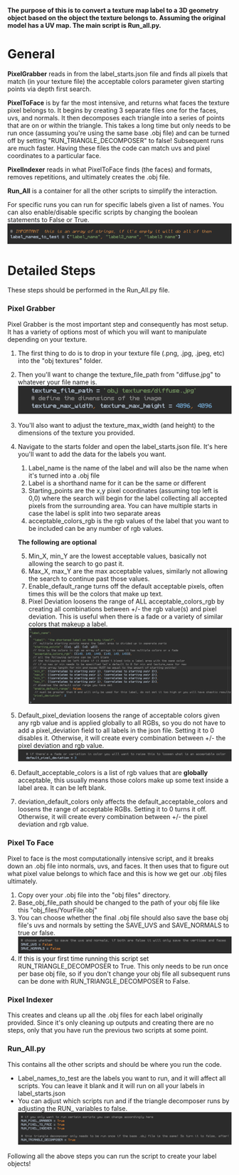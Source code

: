 **The purpose of this is to convert a texture map label to a 3D geometry object based on
the object the texture belongs to. Assuming the original model has a UV map.
The main script is Run_all.py.**


# General

**PixelGrabber** reads in from the label_starts.json file and finds all pixels that match
(in your texture file) the acceptable colors parameter given starting points via depth first search.

**PixelToFace** is by far the most intensive, and returns what faces the texture pixel belongs to.
It begins by creating 3 separate files one for the faces, uvs, and normals. It then decomposes
each triangle into a series of points that are on or within the triangle.
This takes a long time but only needs to be run once (assuming you're using the same base .obj file)
and can be turned off by setting "RUN_TRIANGLE_DECOMPOSER" to false! Subsequent runs are much
faster. Having these files the code can match uvs and pixel coordinates to a particular face.

**PixelIndexer** reads in what PixelToFace finds (the faces) and formats, removes repetitions, 
and ultimately creates the .obj file.

**Run_All** is a container for all the other scripts to simplify the interaction.

For specific runs you can run for specific labels given a list of names.
You can also enable/disable specific scripts by changing the boolean statements to False or True.
![img.png](/misc/label_list_example.png)


# Detailed Steps

These steps should be performed in the Run_All.py file.

### Pixel Grabber

Pixel Grabber is the most important step and consequently has most setup. It has a variety of 
options most of which you will want to manipulate depending on your texture.
1. The first thing to do is to drop in your texture file (.png, .jpg, .jpeg, etc)
into the "obj textures" folder. 
2. Then you'll want to change the texture_file_path from "diffuse.jpg"
to whatever your file name is.
![img.png](/misc/texture_file_path.png)
3. You'll also want to adjust the texture_max_width (and height) to 
the dimensions of the texture you provided.
4. Navigate to the starts folder and open the label_starts.json file. It's here you'll want to
add the data for the labels you want.
   1. Label_name is the name of the label and will also be the name when it's turned into a .obj file
   2. Label is a shorthand name for it can be the same or different
   3. Starting_points  are the x,y pixel coordinates (assuming top left is 0,0) where the search will begin for the 
   label collecting all accepted pixels from the surrounding area.
   You can have multiple starts in case the label is split into two separate areas
   4. acceptable_colors_rgb is the rgb values of the label that you want to be included can be any number of rgb values.
   
   **The following are optional**

   5. Min_X, min_Y are the lowest acceptable values, basically not allowing the search to go past
   it.
   6. Max_X, max_Y are the max acceptable values, similarly not allowing the search to continue past those values.
   7. Enable_default_range turns off the default acceptable pixels, often times this will be the colors 
   that make up text.
   8. Pixel Deviation loosens the range of ALL acceptable_colors_rgb by creating all combinations
   between +/- the rgb value(s) and pixel deviation. This is useful when there is a fade or
   a variety of similar colors that makeup a label.
 ![img.png](/misc/json_format.png)
   
5. Default_pixel_deviation loosens the range of acceptable colors given any rgb value
and is applied globally to all RGBs, so you do not have to add a pixel_deviation field
to all labels in the json file. Setting it to 0 disables it. Otherwise, it will create
every combination between +/- the pixel deviation and rgb value.
![img.png](/misc/default_pixel_deviation.png)
6. Default_acceptable_colors is a list of rgb values that are **globally** acceptable,
this usually means those colors make up some text inside a label area. It can be left blank.
7. deviation_default_colors only affects the default_acceptable_colors and loosens the range 
of acceptable RGBs. Setting it to 0 turns it off. Otherwise, it will create
every combination between +/- the pixel deviation and rgb value.


### Pixel To Face
Pixel to face is the most computationally intensive script, and it breaks down an .obj file
into normals, uvs, and faces. It then uses that to figure out what pixel value belongs to which face
and this is how we get our .obj files ultimately.
1. Copy over your .obj file into the "obj files" directory.
2. Base_obj_file_path should be changed to the path of your obj file like this "obj_files/YourFile.obj"
3. You can choose whether the final .obj file should also save the base obj file's uvs and normals by 
setting the SAVE_UVS and SAVE_NORMALS to true or false.
![img.png](/misc/save_normals.png)
4. If this is your first time running this script set RUN_TRIANGLE_DECOMPOSER to True. This only needs
to be run once per base obj file, so if you don't change your obj file all subsequent runs can be done 
with RUN_TRIANGLE_DECOMPOSER to False.


### Pixel Indexer
This creates and cleans up all the .obj files for each label originally provided.
Since it's only cleaning up outputs and creating there are no steps, only that you have run the previous
two scripts at some point.


### Run_All.py
This contains all the other scripts and should be where you run the code.

- Label_names_to_test are the labels you want to run, and it will affect all scripts. 
You can leave it blank and it will run on all your labels in label_starts.json
- You can adjust which scripts run and if the triangle decomposer runs by adjusting the RUN_ variables to false.
![img_1.png](/misc/script%20booleans.png)

Following all the above steps you can run the script to create your label objects!